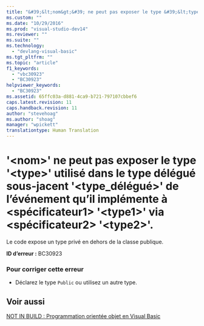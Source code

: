 ```yaml
---
title: "&#39;&lt;nom&gt;&#39; ne peut pas exposer le type &#39;&lt;type&gt;&#39; utilis&#233; dans le type d&#233;l&#233;gu&#233; sous-jacent &#39;&lt;type_d&#233;l&#233;gu&#233;&gt;&#39; de l’&#233;v&#233;nement qu’il impl&#233;mente &#224; &lt;sp&#233;cificateur1&gt; &#39;&lt;type1&gt;&#39; via &lt;sp&#233;cificateur2&gt; &#39;&lt;type2&gt;&#39;. | Microsoft Docs"
ms.custom: ""
ms.date: "10/29/2016"
ms.prod: "visual-studio-dev14"
ms.reviewer: ""
ms.suite: ""
ms.technology: 
  - "devlang-visual-basic"
ms.tgt_pltfrm: ""
ms.topic: "article"
f1_keywords: 
  - "vbc30923"
  - "BC30923"
helpviewer_keywords: 
  - "BC30923"
ms.assetid: 65ffc03a-d881-4ca9-b721-797107cbbef6
caps.latest.revision: 11
caps.handback.revision: 11
author: "stevehoag"
ms.author: "shoag"
manager: "wpickett"
translationtype: Human Translation
---
```

# &#39;&lt;nom&gt;&#39; ne peut pas exposer le type &#39;&lt;type&gt;&#39; utilis&#233; dans le type d&#233;l&#233;gu&#233; sous-jacent &#39;&lt;type_d&#233;l&#233;gu&#233;&gt;&#39; de l’&#233;v&#233;nement qu’il impl&#233;mente &#224; &lt;sp&#233;cificateur1&gt; &#39;&lt;type1&gt;&#39; via &lt;sp&#233;cificateur2&gt; &#39;&lt;type2&gt;&#39;.
Le code expose un type privé en dehors de la classe publique.  
  
 **ID d’erreur :** BC30923  
  
### Pour corriger cette erreur  
  
-   Déclarez le type `Public` ou utilisez un autre type.  
  
## Voir aussi  
 [NOT IN BUILD : Programmation orientée objet en Visual Basic](http://msdn.microsoft.com/fr-fr/691365cf-9547-4a8f-aaca-36aaf1e8911a)